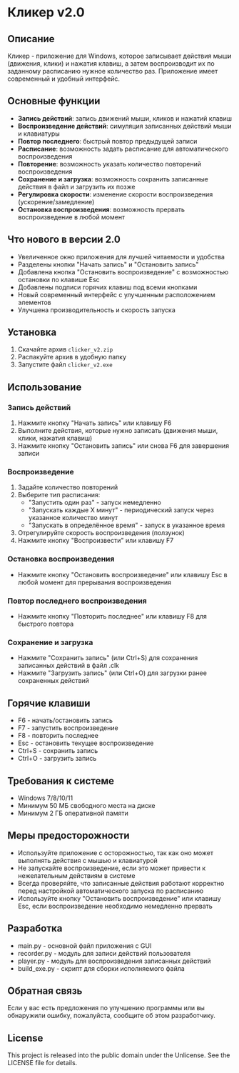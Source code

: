 # Кликер v2.0

## Описание
Кликер - приложение для Windows, которое записывает действия мыши (движения, клики) и нажатия клавиш, а затем воспроизводит их по заданному расписанию нужное количество раз. Приложение имеет современный и удобный интерфейс.

## Основные функции
- **Запись действий**: запись движений мыши, кликов и нажатий клавиш
- **Воспроизведение действий**: симуляция записанных действий мыши и клавиатуры
- **Повтор последнего**: быстрый повтор предыдущей записи
- **Расписание**: возможность задать расписание для автоматического воспроизведения
- **Повторение**: возможность указать количество повторений воспроизведения
- **Сохранение и загрузка**: возможность сохранить записанные действия в файл и загрузить их позже
- **Регулировка скорости**: изменение скорости воспроизведения (ускорение/замедление)
- **Остановка воспроизведения**: возможность прервать воспроизведение в любой момент

## Что нового в версии 2.0
- Увеличенное окно приложения для лучшей читаемости и удобства
- Разделены кнопки "Начать запись" и "Остановить запись"
- Добавлена кнопка "Остановить воспроизведение" с возможностью остановки по клавише Esc
- Добавлены подписи горячих клавиш под всеми кнопками
- Новый современный интерфейс с улучшенным расположением элементов
- Улучшена производительность и скорость запуска

## Установка
1. Скачайте архив `clicker_v2.zip` 
2. Распакуйте архив в удобную папку
3. Запустите файл `clicker_v2.exe`

## Использование

### Запись действий
1. Нажмите кнопку "Начать запись" или клавишу F6
2. Выполните действия, которые нужно записать (движения мыши, клики, нажатия клавиш)
3. Нажмите кнопку "Остановить запись" или снова F6 для завершения записи

### Воспроизведение
1. Задайте количество повторений
2. Выберите тип расписания:
   - "Запустить один раз" - запуск немедленно
   - "Запускать каждые X минут" - периодический запуск через указанное количество минут
   - "Запускать в определённое время" - запуск в указанное время
3. Отрегулируйте скорость воспроизведения (ползунок)
4. Нажмите кнопку "Воспроизвести" или клавишу F7

### Остановка воспроизведения
- Нажмите кнопку "Остановить воспроизведение" или клавишу Esc в любой момент для прерывания воспроизведения

### Повтор последнего воспроизведения
- Нажмите кнопку "Повторить последнее" или клавишу F8 для быстрого повтора

### Сохранение и загрузка
- Нажмите "Сохранить запись" (или Ctrl+S) для сохранения записанных действий в файл .clk
- Нажмите "Загрузить запись" (или Ctrl+O) для загрузки ранее сохраненных действий

## Горячие клавиши
- F6 - начать/остановить запись
- F7 - запустить воспроизведение
- F8 - повторить последнее
- Esc - остановить текущее воспроизведение
- Ctrl+S - сохранить запись
- Ctrl+O - загрузить запись

## Требования к системе
- Windows 7/8/10/11
- Минимум 50 МБ свободного места на диске
- Минимум 2 ГБ оперативной памяти

## Меры предосторожности
- Используйте приложение с осторожностью, так как оно может выполнять действия с мышью и клавиатурой
- Не запускайте воспроизведение, если это может привести к нежелательным действиям в системе
- Всегда проверяйте, что записанные действия работают корректно перед настройкой автоматического запуска по расписанию
- Используйте кнопку "Остановить воспроизведение" или клавишу Esc, если воспроизведение необходимо немедленно прервать

## Разработка
- main.py - основной файл приложения с GUI
- recorder.py - модуль для записи действий пользователя
- player.py - модуль для воспроизведения записанных действий
- build_exe.py - скрипт для сборки исполняемого файла 

## Обратная связь
Если у вас есть предложения по улучшению программы или вы обнаружили ошибку, пожалуйста, сообщите об этом разработчику.

## License

This project is released into the public domain under the Unlicense. See the LICENSE file for details. 
